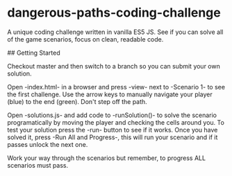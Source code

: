 # dangerous-paths-coding-challenge
A unique coding challenge written in vanilla ES5 JS. See if you can solve all of the game scenarios, focus on clean, readable code.

## Getting Started

Checkout master and then switch to a branch so you can submit your own solution.

Open -index.html- in a browser and press -view- next to -Scenario 1- to see the first challenge. Use the arrow keys to manually navigate your player (blue) to the end (green). Don't step off the path.

Open -solutions.js- and add code to -runSolution()- to solve the scenario programatically by moving the player and checking the cells around you. To test your solution press the -run- button to see if it works. Once you have solved it, press -Run All and Progress-, this will run your scenario and if it passes unlock the next one.

Work your way through the scenarios but remember, to progress ALL scenarios must pass.
